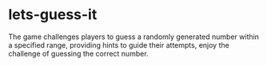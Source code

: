 # lets-guess-it
The game challenges players to guess a randomly generated number within a specified range, providing hints to guide their attempts, enjoy the challenge of guessing the correct number.
